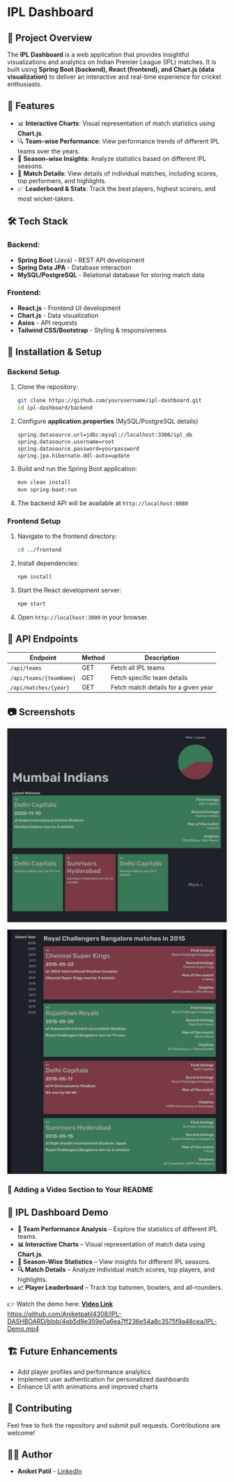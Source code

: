 # IPL Dashboard

## 📌 Project Overview
The **IPL Dashboard** is a web application that provides insightful visualizations and analytics on Indian Premier League (IPL) matches. It is built using **Spring Boot (backend), React (frontend), and Chart.js (data visualization)** to deliver an interactive and real-time experience for cricket enthusiasts.

## 🎯 Features
- 📊 **Interactive Charts**: Visual representation of match statistics using **Chart.js**.
- 🔍 **Team-wise Performance**: View performance trends of different IPL teams over the years.
- 📅 **Season-wise Insights**: Analyze statistics based on different IPL seasons.
- 🏏 **Match Details**: View details of individual matches, including scores, top performers, and highlights.
- 📈 **Leaderboard & Stats**: Track the best players, highest scorers, and most wicket-takers.

## 🛠️ Tech Stack
### Backend:
- **Spring Boot** (Java) - REST API development
- **Spring Data JPA** - Database interaction
- **MySQL/PostgreSQL** - Relational database for storing match data

### Frontend:
- **React.js** - Frontend UI development
- **Chart.js** - Data visualization
- **Axios** - API requests
- **Tailwind CSS/Bootstrap** - Styling & responsiveness

## 🚀 Installation & Setup
### Backend Setup
1. Clone the repository:
   ```sh
   git clone https://github.com/yourusername/ipl-dashboard.git
   cd ipl-dashboard/backend
   ```
2. Configure **application.properties** (MySQL/PostgreSQL details)
   ```properties
   spring.datasource.url=jdbc:mysql://localhost:3306/ipl_db
   spring.datasource.username=root
   spring.datasource.password=yourpassword
   spring.jpa.hibernate.ddl-auto=update
   ```
3. Build and run the Spring Boot application:
   ```sh
   mvn clean install
   mvn spring-boot:run
   ```
4. The backend API will be available at `http://localhost:8080`

### Frontend Setup
1. Navigate to the frontend directory:
   ```sh
   cd ../frontend
   ```
2. Install dependencies:
   ```sh
   npm install
   ```
3. Start the React development server:
   ```sh
   npm start
   ```
4. Open `http://localhost:3000` in your browser.

## 📡 API Endpoints
| Endpoint | Method | Description |
|----------|--------|-------------|
| `/api/teams` | GET | Fetch all IPL teams |
| `/api/teams/{teamName}` | GET | Fetch specific team details |
| `/api/matches/{year}` | GET | Fetch match details for a given year |

## 📷 Screenshots
![Dashboard Screenshot](https://github.com/Aniketpatil4308/IPL-DASHBOARD/blob/065bd179d7a234ecfc99ec4862d5043cbc93b478/Team-DashBoard.jpeg)

![Teams-List Screenshot](https://github.com/Aniketpatil4308/IPL-DASHBOARD/blob/5bf04732b9d311f19a427cb222fa2e18f68871b9/Teams-IMG.jpeg)

### 📌 **Adding a Video Section to Your README**  

## 🎥 IPL Dashboard Demo  

- **🏏 Team Performance Analysis** – Explore the statistics of different IPL teams.  
- **📊 Interactive Charts** – Visual representation of match data using **Chart.js**.  
- **📅 Season-Wise Statistics** – View insights for different IPL seasons.  
- **🔍 Match Details** – Analyze individual match scores, top players, and highlights.  
- **📈 Player Leaderboard** – Track top batsmen, bowlers, and all-rounders.  

👉 Watch the demo here: **[Video Link](#)**  https://github.com/Aniketpatil4308/IPL-DASHBOARD/blob/4eb5d9e359e0a6ea7ff236e54a8c3575f9a48cea/IPL-Demo.mp4

## 🏗️ Future Enhancements
- Add player profiles and performance analytics
- Implement user authentication for personalized dashboards
- Enhance UI with animations and improved charts

## 🤝 Contributing
Feel free to fork the repository and submit pull requests. Contributions are welcome!

## 👨‍💻 Author
- **Aniket Patil** - [LinkedIn]([(https://www.linkedin.com/in/aniket-patil1))
